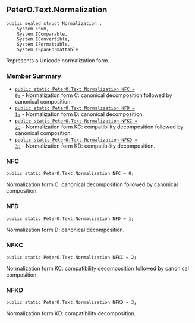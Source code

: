 ## PeterO.Text.Normalization

    public sealed struct Normalization :
        System.Enum,
        System.IComparable,
        System.IConvertible,
        System.IFormattable,
        System.ISpanFormattable

Represents a Unicode normalization form.

### Member Summary
* <code>[public static PeterO.Text.Normalization NFC = 0;](#NFC)</code> - Normalization form C: canonical decomposition followed by canonical composition.
* <code>[public static PeterO.Text.Normalization NFD = 1;](#NFD)</code> - Normalization form D: canonical decomposition.
* <code>[public static PeterO.Text.Normalization NFKC = 2;](#NFKC)</code> - Normalization form KC: compatibility decomposition followed by canonical composition.
* <code>[public static PeterO.Text.Normalization NFKD = 3;](#NFKD)</code> - Normalization form KD: compatibility decomposition.

<a id="NFC"></a>
### NFC

    public static PeterO.Text.Normalization NFC = 0;

Normalization form C: canonical decomposition followed by canonical composition.

<a id="NFD"></a>
### NFD

    public static PeterO.Text.Normalization NFD = 1;

Normalization form D: canonical decomposition.

<a id="NFKC"></a>
### NFKC

    public static PeterO.Text.Normalization NFKC = 2;

Normalization form KC: compatibility decomposition followed by canonical composition.

<a id="NFKD"></a>
### NFKD

    public static PeterO.Text.Normalization NFKD = 3;

Normalization form KD: compatibility decomposition.

